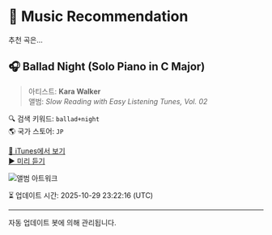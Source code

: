 
# 🎵 Music Recommendation

추천 곡은...

## 🎧 Ballad Night (Solo Piano in C Major)  
> 아티스트: **Kara Walker**  
> 앨범: _Slow Reading with Easy Listening Tunes, Vol. 02_  

🔍 검색 키워드: `ballad+night`  
🌎 국가 스토어: `JP`

[🔗 iTunes에서 보기](https://music.apple.com/jp/album/ballad-night-solo-piano-in-c-major/1688648544?i=1688648627&uo=4)  
[▶️ 미리 듣기](https://audio-ssl.itunes.apple.com/itunes-assets/AudioPreview126/v4/16/70/85/1670859e-5ac7-90b8-9b6e-a06642557967/mzaf_8116856563843913177.plus.aac.p.m4a)

![앨범 아트워크](https://is1-ssl.mzstatic.com/image/thumb/Music126/v4/d1/6e/ba/d16ebad7-be66-086b-ef0e-cf2bb5e2f480/MAERTS355.jpg/100x100bb.jpg)

⏳ 업데이트 시간: 2025-10-29 23:22:16 (UTC)

---
자동 업데이트 봇에 의해 관리됩니다.
